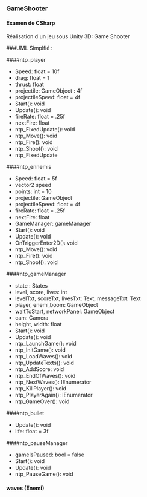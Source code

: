 ### GameShooter
#### Examen de CSharp
Réalisation d'un jeu sous Unity 3D: Game Shooter

###UML Simplfié :

####ntp_player
 - Speed: float = 10f
 - drag: float = 1
 - thrust: float
 - projectile: GameObject : 4f
 - projectileSpeed: float = 4f
 - Start(): void
 - Update(): void
 - fireRate: float = .25f
 - nextFire: float
 - ntp_FixedUpdate(): void
 - ntp_Move(): void
 - ntp_Fire(): void
 - ntp_Shoot(): void
 - ntp_FixedUpdate
 
####ntp_ennemis
 - Speed: float = 5f
 - vector2 speed
 - points: int = 10
 - projectile: GameObject
 - projectileSpeed: float = 4f
 - fireRate: float = .25f
 - nextFire: float 
 - GameManager: gameManager
 - Start(): void
 - Update(): void
 - OnTriggerEnter2D(): void
 - ntp_Move(): void
 - ntp_Fire(): void
 - ntp_Shoot(): void
 
####ntp_gameManager
 - state : States
 - level, score, lives: int
 - levelTxt, scoreTxt, livesTxt: Text, messageTxt: Text
 - player, enemi,boom: GameObject
 - waitToStart, networkPanel: GameObject
 - cam: Camera
 - height, width: float
 - Start(): void
 - Update(): void
 - ntp_LaunchGame(): void
 - ntp_InitGame(): void
 - ntp_LoadWaves(): void
 - ntp_UpdateTexts(): void
 - ntp_AddScore: void
 - ntp_EndOfWaves(): void
 - ntp_NextWaves(): IEnumerator
 - ntp_KillPlayer(): void
 - ntp_PlayerAgain(): IEnumerator
 - ntp_GameOver(): void

####ntp_bullet
 - Update(): void
 - life: float = 3f

####ntp_pauseManager
 - gameIsPaused: bool = false
 - Start(): void
 - Update(): void
 - ntp_PauseGame(): void
 
 #### waves (Enemi)

